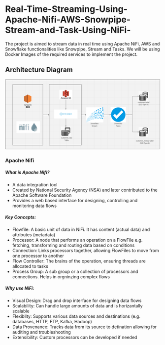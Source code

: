 # Real-Time-Streaming-Using-Apache-Nifi-AWS-Snowpipe-Stream-and-Task-Using-NiFi-
The project is aimed to stream data in real time using Apache NiFi, AWS and Snowflake functionalities like Snowpipe, Stream and Tasks. We will be using Docker Images of the required services to implement the project.  


## Architecture Diagram

![Architecture Diagram](.misc\Architecture_Diagram.png)

### Apache Nifi

##### What is Apache Nifi?
- A data integration tool 
- Created by National Security Agency (NSA) and later contributed to the Apache Software Foundation
- Provides a web based interface for designing, controlling and monitoring data flows 

##### Key Concepts:
- Flowfile: A basic unit of data in NiFi. It has content (actual data) and attributes (metadata)
- Processor: A node that performs an operation on a FlowFile e.g. fetching, transforming and routing data based on conditions
- Connection: Links processors together, allowing FlowFiles to move from one processor to another 
- Flow Controller: The brains of the operation, ensuring threads are allocated to tasks 
- Process Group: A sub group or a collection of processors and connections. Helps in orgninzing complex flows 

##### Why use NiFi:
- Visual Design: Drag and drop interface for designing data flows
- Scalability: Can handle large amounts of data and is horizantally scalable
- Flexiblity: Supports various data sources and destinations (e.g. databases, HTTP, FTP, Kafka, Hadoop)
- Data Provenance: Tracks data from its source to detination allowing for auditing and troubleshooting
- Extensibility: Custom processors can be developed if needed 


